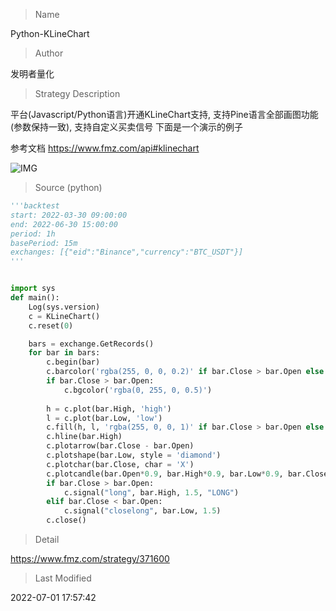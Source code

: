 
> Name

Python-KLineChart

> Author

发明者量化

> Strategy Description

 平台(Javascript/Python语言)开通KLineChart支持, 支持Pine语言全部画图功能(参数保持一致), 支持自定义买卖信号
 下面是一个演示的例子
 
 参考文档 https://www.fmz.com/api#klinechart
 
 
 ![IMG](https://www.fmz.com/upload/asset/bb180d6a028bcc6993.png) 
 
 



> Source (python)

``` python
'''backtest
start: 2022-03-30 09:00:00
end: 2022-06-30 15:00:00
period: 1h
basePeriod: 15m
exchanges: [{"eid":"Binance","currency":"BTC_USDT"}]
'''


import sys
def main():
    Log(sys.version)
    c = KLineChart()
    c.reset(0)

    bars = exchange.GetRecords()
    for bar in bars:
        c.begin(bar)
        c.barcolor('rgba(255, 0, 0, 0.2)' if bar.Close > bar.Open else 'rgba(0, 0, 0, 0.2)')
        if bar.Close > bar.Open:
            c.bgcolor('rgba(0, 255, 0, 0.5)')
        
        h = c.plot(bar.High, 'high')
        l = c.plot(bar.Low, 'low')
        c.fill(h, l, 'rgba(255, 0, 0, 1)' if bar.Close > bar.Open else '#000000')
        c.hline(bar.High)
        c.plotarrow(bar.Close - bar.Open)
        c.plotshape(bar.Low, style = 'diamond')
        c.plotchar(bar.Close, char = 'X')
        c.plotcandle(bar.Open*0.9, bar.High*0.9, bar.Low*0.9, bar.Close*0.9)
        if bar.Close > bar.Open:
            c.signal("long", bar.High, 1.5, "LONG")
        elif bar.Close < bar.Open:
            c.signal("closelong", bar.Low, 1.5)
        c.close()
```

> Detail

https://www.fmz.com/strategy/371600

> Last Modified

2022-07-01 17:57:42
